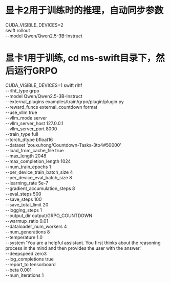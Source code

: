 # 显卡2用于训练时的推理，自动同步参数
CUDA_VISIBLE_DEVICES=2 \
swift rollout \
    --model Qwen/Qwen2.5-3B-Instruct

# 显卡1用于训练, cd ms-swift目录下，然后运行GRPO
CUDA_VISIBLE_DEVICES=1
swift rlhf \
    --rlhf_type grpo \
    --model Qwen/Qwen2.5-3B-Instruct \
    --external_plugins examples/train/grpo/plugin/plugin.py \
    --reward_funcs external_countdown format \
    --use_vllm true \
    --vllm_mode server \
    --vllm_server_host 127.0.0.1 \
    --vllm_server_port 8000 \
    --train_type full \
    --torch_dtype bfloat16 \
    --dataset 'zouxuhong/Countdown-Tasks-3to4#50000' \
    --load_from_cache_file true \
    --max_length 2048 \
    --max_completion_length 1024 \
    --num_train_epochs 1 \
    --per_device_train_batch_size 4 \
    --per_device_eval_batch_size 8 \
    --learning_rate 5e-7 \
    --gradient_accumulation_steps 8 \
    --eval_steps 500 \
    --save_steps 100 \
    --save_total_limit 20 \
    --logging_steps 1 \
    --output_dir output/GRPO_COUNTDOWN \
    --warmup_ratio 0.01 \
    --dataloader_num_workers 4 \
    --num_generations 8 \
    --temperature 1.0 \
    --system 'You are a helpful assistant. You first thinks about the reasoning process in the mind and then provides the user with the answer.' \
    --deepspeed zero3 \
    --log_completions true \
    --report_to tensorboard \
    --beta 0.001 \
    --num_iterations 1
